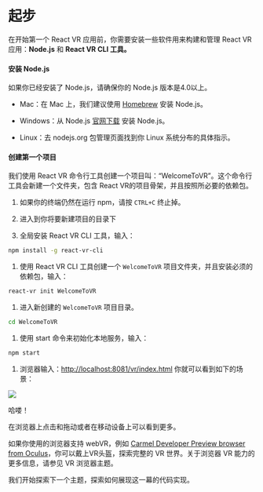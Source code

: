 # 起步

在开始第一个 React VR 应用前，你需要安装一些软件用来构建和管理 React VR 应用：**Node.js** 和 **React VR CLI 工具。**

#### 安装 Node.js

如果你已经安装了 Node.js，请确保你的 Node.js 版本是4.0以上。

* Mac：在 Mac 上，我们建议使用 [Homebrew](http://brew.sh/) 安装 Node.js。

* Windows：从 Node.js [官网下载](https://nodejs.org/en/download/) 安装 Node.js。

* Linux：去 nodejs.org 包管理页面找到你 Linux 系统分布的具体指示。

#### 创建第一个项目

我们使用 React VR 命令行工具创建一个项目叫：“WelcomeToVR”。这个命令行工具会新建一个文件夹，包含 React VR的项目骨架，并且按照所必要的依赖包。

1. 如果你的终端仍然在运行 npm，请按 `CTRL+C` 终止掉。

2. 进入到你将要新建项目的目录下

3. 全局安装 React VR CLI 工具，输入：

```bash
npm install -g react-vr-cli
```

1. 使用 React VR CLI 工具创建一个 `WelcomeToVR` 项目文件夹，并且安装必须的依赖包，输入：

```bash
react-vr init WelcomeToVR
```

1. 进入新创建的 `WelcomeToVR` 项目目录。

```bash
cd WelcomeToVR
```

1. 使用 start 命令来初始化本地服务，输入：

```bash
npm start
```

1. 浏览器输入：[http://localhost:8081/vr/index.html](http://localhost:8081/vr/index.html) 你就可以看到如下的场景：

![](https://facebook.github.io/react-vr/img/hellovr.jpg)

哈喽！

在浏览器上点击和拖动或者在移动设备上可以看到更多。

如果你使用的浏览器支持 webVR，例如 [Carmel Developer Preview browser from Oculus](https://www.oculus.com/experiences/gear-vr/1290985657630933/)，你可以戴上VR头盔，探索完整的 VR 世界。关于浏览器 VR 能力的更多信息，请参见 VR 浏览器主题。

我们开始探索下一个主题，探索如何展现这一幕的代码实现。

